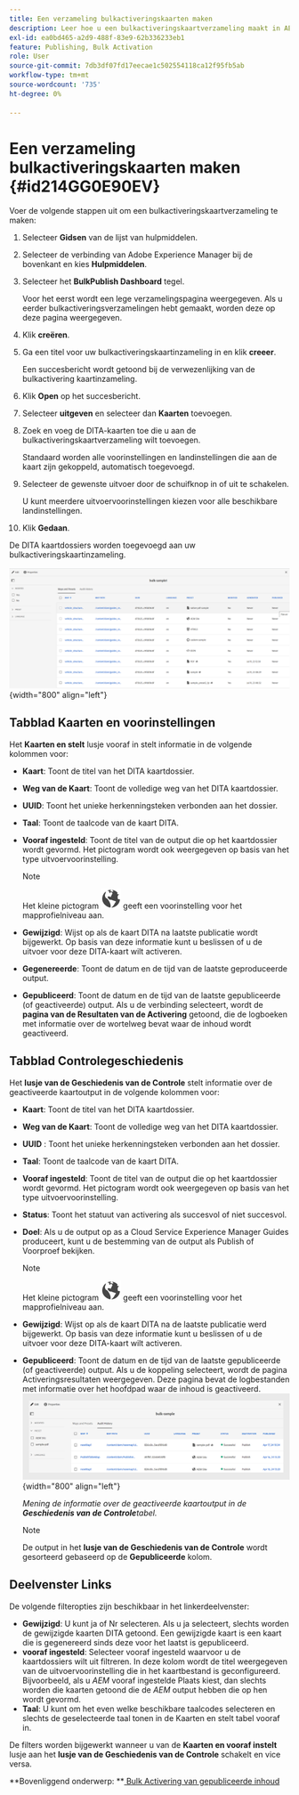 ```yaml
---
title: Een verzameling bulkactiveringskaarten maken
description: Leer hoe u een bulkactiveringskaartverzameling maakt in AEM hulplijnen.
exl-id: ea0bd465-a2d9-488f-83e9-62b336233eb1
feature: Publishing, Bulk Activation
role: User
source-git-commit: 7db3df07fd17eecae1c502554118ca12f95fb5ab
workflow-type: tm+mt
source-wordcount: '735'
ht-degree: 0%

---
```


# Een verzameling bulkactiveringskaarten maken {#id214GG0E90EV}

Voer de volgende stappen uit om een bulkactiveringskaartverzameling te maken:

1. Selecteer **Gidsen** van de lijst van hulpmiddelen.

1. Selecteer de verbinding van Adobe Experience Manager bij de bovenkant en kies **Hulpmiddelen**.

1. Selecteer het **BulkPublish Dashboard** tegel.

   Voor het eerst wordt een lege verzamelingspagina weergegeven. Als u eerder bulkactiveringsverzamelingen hebt gemaakt, worden deze op deze pagina weergegeven.

1. Klik **creëren**.

1. Ga een titel voor uw bulkactiveringskaartinzameling in en klik **creeer**.

   Een succesbericht wordt getoond bij de verwezenlijking van de bulkactivering kaartinzameling.

1. Klik **Open** op het succesbericht.

1. Selecteer **uitgeven** en selecteer dan **Kaarten** toevoegen.

1. Zoek en voeg de DITA-kaarten toe die u aan de bulkactiveringskaartverzameling wilt toevoegen.

   Standaard worden alle voorinstellingen en landinstellingen die aan de kaart zijn gekoppeld, automatisch toegevoegd.

1. Selecteer de gewenste uitvoer door de schuifknop in of uit te schakelen.

   U kunt meerdere uitvoervoorinstellingen kiezen voor alle beschikbare landinstellingen.

1. Klik **Gedaan**.

De DITA kaartdossiers worden toegevoegd aan uw bulkactiveringskaartinzameling.

![ Gemaakte bulkactivering inzameling ](images/bulk-activation-collection-created.png){width="800" align="left"}

## Tabblad Kaarten en voorinstellingen

Het **Kaarten en stelt** lusje vooraf in stelt informatie in de volgende kolommen voor:

- **Kaart**: Toont de titel van het DITA kaartdossier.
- **Weg van de Kaart**: Toont de volledige weg van het DITA kaartdossier.

- **UUID**: Toont het unieke herkenningsteken verbonden aan het dossier.

- **Taal**: Toont de taalcode van de kaart DITA.
- **Vooraf ingesteld**: Toont de titel van de output die op het kaartdossier wordt gevormd. Het pictogram wordt ook weergegeven op basis van het type uitvoervoorinstelling.

  >[!NOTE]
  >
  > Het kleine pictogram ![](images/global-preset-icon.svg) geeft een voorinstelling voor het mapprofielniveau aan.

- **Gewijzigd**: Wijst op als de kaart DITA na laatste publicatie wordt bijgewerkt. Op basis van deze informatie kunt u beslissen of u de uitvoer voor deze DITA-kaart wilt activeren.
- **Gegenereerde**: Toont de datum en de tijd van de laatste geproduceerde output.
- **Gepubliceerd**: Toont de datum en de tijd van de laatste gepubliceerde (of geactiveerde) output. Als u de verbinding selecteert, wordt de **pagina van de Resultaten van de Activering** getoond, die de logboeken met informatie over de wortelweg bevat waar de inhoud wordt geactiveerd.

## Tabblad Controlegeschiedenis

Het **lusje van de Geschiedenis van de Controle** stelt informatie over de geactiveerde kaartoutput in de volgende kolommen voor:
- **Kaart**: Toont de titel van het DITA kaartdossier.
- **Weg van de Kaart**: Toont de volledige weg van het DITA kaartdossier.
- **UUID** : Toont het unieke herkenningsteken verbonden aan het dossier.
- **Taal**: Toont de taalcode van de kaart DITA.
- **Vooraf ingesteld**: Toont de titel van de output die op het kaartdossier wordt gevormd. Het pictogram wordt ook weergegeven op basis van het type uitvoervoorinstelling.
- **Status**: Toont het statuut van activering als succesvol of niet succesvol.
- **Doel**: Als u de output op as a Cloud Service Experience Manager Guides produceert, kunt u de bestemming van de output als Publish of Voorproef bekijken.

  >[!NOTE]
  >
  > Het kleine pictogram ![](images/global-preset-icon.svg) geeft een voorinstelling voor het mapprofielniveau aan.

- **Gewijzigd**: Wijst op als de kaart DITA na de laatste publicatie werd bijgewerkt. Op basis van deze informatie kunt u beslissen of u de uitvoer voor deze DITA-kaart wilt activeren.
- **Gepubliceerd**: Toont de datum en de tijd van de laatste gepubliceerde (of geactiveerde) output. Als u de koppeling selecteert, wordt de pagina Activeringsresultaten weergegeven. Deze pagina bevat de logbestanden met informatie over het hoofdpad waar de inhoud is geactiveerd.
  ![ gecreeerde bulkactivering inzamelingsgeschiedenis tabel ](images/bulk-collection-audit-history.png){width="800" align="left"}

  *Mening de informatie over de geactiveerde kaartoutput in de **Geschiedenis van de Controle**tabel.*


  >[!NOTE]
  >
  > De output in het **lusje van de Geschiedenis van de Controle** wordt gesorteerd gebaseerd op de **Gepubliceerde** kolom.



## Deelvenster Links

De volgende filteropties zijn beschikbaar in het linkerdeelvenster:

- **Gewijzigd**: U kunt ja of Nr selecteren. Als u ja selecteert, slechts worden de gewijzigde kaarten DITA getoond. Een gewijzigde kaart is een kaart die is gegenereerd sinds deze voor het laatst is gepubliceerd.
- **vooraf ingesteld**: Selecteer vooraf ingesteld waarvoor u de kaartdossiers wilt uit filtreren. In deze kolom wordt de titel weergegeven van de uitvoervoorinstelling die in het kaartbestand is geconfigureerd. Bijvoorbeeld, als u *AEM* vooraf ingestelde Plaats kiest, dan slechts worden die kaarten getoond die de *AEM* output hebben die op hen wordt gevormd.
- **Taal**: U kunt om het even welke beschikbare taalcodes selecteren en slechts de geselecteerde taal tonen in de Kaarten en stelt tabel vooraf in.

De filters worden bijgewerkt wanneer u van de **Kaarten en vooraf instelt** lusje aan het **lusje van de Geschiedenis van de Controle** schakelt en vice versa.

**Bovenliggend onderwerp: **[ Bulk Activering van gepubliceerde inhoud ](conf-bulk-activation.md)
